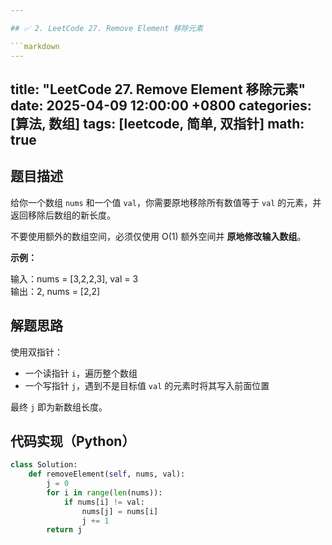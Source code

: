 ```yaml
---

## ✅ 2. LeetCode 27. Remove Element 移除元素

```markdown
---
```

title: "LeetCode 27. Remove Element 移除元素"
date: 2025-04-09 12:00:00 +0800
categories: [算法, 数组]
tags: [leetcode, 简单, 双指针]
math: true
---

## 题目描述

给你一个数组 `nums` 和一个值 `val`，你需要原地移除所有数值等于 `val` 的元素，并返回移除后数组的新长度。

不要使用额外的数组空间，必须仅使用 O(1) 额外空间并 **原地修改输入数组**。

**示例：**

输入：nums = [3,2,2,3], val = 3  
输出：2, nums = [2,2]

## 解题思路

使用双指针：

- 一个读指针 `i`，遍历整个数组
- 一个写指针 `j`，遇到不是目标值 `val` 的元素时将其写入前面位置

最终 `j` 即为新数组长度。

## 代码实现（Python）

```python
class Solution:
    def removeElement(self, nums, val):
        j = 0
        for i in range(len(nums)):
            if nums[i] != val:
                nums[j] = nums[i]
                j += 1
        return j